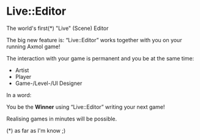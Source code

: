 # Live::Editor
The world's first(*) "Live" (Scene) Editor     

The big new feature is:
“Live::Editor” works together with you on your running Axmol game!

The interaction with your game is permanent and you be at the same time:

- Artist
- Player
- Game-/Level-/UI Designer

In a word:

You be the **Winner** using “Live::Editor” writing your next game!

Realising games in minutes will be possible.

(*) as far as I'm know ;)
